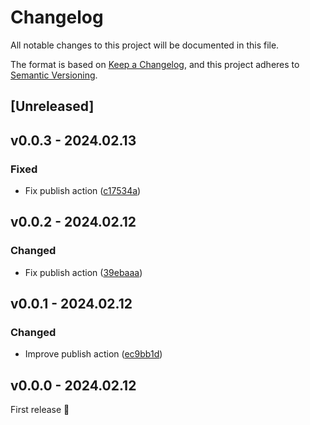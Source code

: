 # Changelog

All notable changes to this project will be documented in this file.

The format is based on [Keep a Changelog](https://keepachangelog.com/en/1.0.0/), and this project adheres to [Semantic Versioning](https://semver.org/spec/v2.0.0.html).

## [Unreleased]

## v0.0.3 - 2024.02.13

### Fixed

- Fix publish action ([c17534a](https://github.com/studiometa/playground/commit/c17534a))

## v0.0.2 - 2024.02.12

### Changed

- Fix publish action ([39ebaaa](https://github.com/studiometa/playground/commit/39ebaaa))

## v0.0.1 - 2024.02.12

### Changed

- Improve publish action ([ec9bb1d](https://github.com/studiometa/playground/commit/ec9bb1d))

## v0.0.0 - 2024.02.12

First release 🎉
